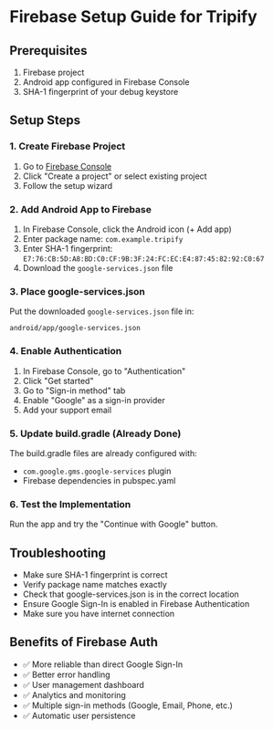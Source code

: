 # Firebase Setup Guide for Tripify

## Prerequisites
1. Firebase project
2. Android app configured in Firebase Console
3. SHA-1 fingerprint of your debug keystore

## Setup Steps

### 1. Create Firebase Project
1. Go to [Firebase Console](https://console.firebase.google.com/)
2. Click "Create a project" or select existing project
3. Follow the setup wizard

### 2. Add Android App to Firebase
1. In Firebase Console, click the Android icon (+ Add app)
2. Enter package name: `com.example.tripify`
3. Enter SHA-1 fingerprint: `E7:76:CB:5D:A8:BD:C0:CF:9B:3F:24:FC:EC:E4:87:45:82:92:C0:67`
4. Download the `google-services.json` file

### 3. Place google-services.json
Put the downloaded `google-services.json` file in:
```
android/app/google-services.json
```

### 4. Enable Authentication
1. In Firebase Console, go to "Authentication"
2. Click "Get started"
3. Go to "Sign-in method" tab
4. Enable "Google" as a sign-in provider
5. Add your support email

### 5. Update build.gradle (Already Done)
The build.gradle files are already configured with:
- `com.google.gms.google-services` plugin
- Firebase dependencies in pubspec.yaml

### 6. Test the Implementation
Run the app and try the "Continue with Google" button.

## Troubleshooting
- Make sure SHA-1 fingerprint is correct
- Verify package name matches exactly
- Check that google-services.json is in the correct location
- Ensure Google Sign-In is enabled in Firebase Authentication
- Make sure you have internet connection

## Benefits of Firebase Auth
- ✅ More reliable than direct Google Sign-In
- ✅ Better error handling
- ✅ User management dashboard
- ✅ Analytics and monitoring
- ✅ Multiple sign-in methods (Google, Email, Phone, etc.)
- ✅ Automatic user persistence 